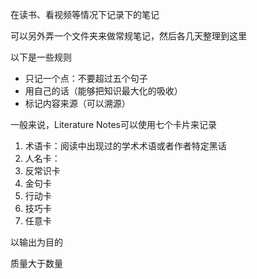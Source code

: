 在读书、看视频等情况下记录下的笔记

可以另外弄一个文件夹来做常规笔记，然后各几天整理到这里

以下是一些规则
- 只记一个点：不要超过五个句子
- 用自己的话（能够把知识最大化的吸收）
- 标记内容来源（可以溯源）

一般来说，Literature Notes可以使用七个卡片来记录
1. 术语卡：阅读中出现过的学术术语或者作者特定黑话
2. 人名卡：
3. 反常识卡
4. 金句卡
5. 行动卡
6. 技巧卡
7. 任意卡



以输出为目的

质量大于数量